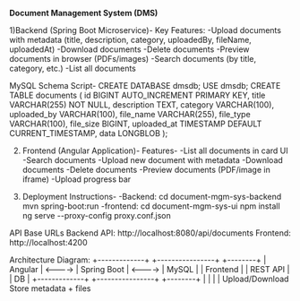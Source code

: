 **Document Management System (DMS)**

1)Backend (Spring Boot Microservice)-
Key Features:
-Upload documents with metadata (title, description, category, uploadedBy, fileName, uploadedAt)
-Download documents
-Delete documents
-Preview documents in browser (PDFs/images)
-Search documents (by title, category, etc.)
-List all documents

MySQL Schema Script-
CREATE DATABASE dmsdb;
USE dmsdb;
CREATE TABLE documents (
    id BIGINT AUTO_INCREMENT PRIMARY KEY,
    title VARCHAR(255) NOT NULL,
    description TEXT,
    category VARCHAR(100),
    uploaded_by VARCHAR(100),
    file_name VARCHAR(255),
    file_type VARCHAR(100),
    file_size BIGINT,
    uploaded_at TIMESTAMP DEFAULT CURRENT_TIMESTAMP,
    data LONGBLOB
);

2. Frontend (Angular Application)-
Features-
-List all documents in card UI
-Search documents
-Upload new document with metadata
-Download documents
-Delete documents
-Preview documents (PDF/image in iframe)
-Upload progress bar

3. Deployment Instructions-
-Backend:
cd document-mgm-sys-backend
mvn spring-boot:run
-frontend:
cd document-mgm-sys-ui
npm install
ng serve --proxy-config proxy.conf.json

API Base URLs
Backend API: http://localhost:8080/api/documents
Frontend: http://localhost:4200

Architecture Diagram:
+-------------+        +----------------+        +--------+
|   Angular   | <----> |  Spring Boot   | <----> | MySQL  |
|  Frontend   |        |  REST API      |        | DB     |
+-------------+        +----------------+        +--------+
         |                      |
         |                      |
     Upload/Download      Store metadata + files


